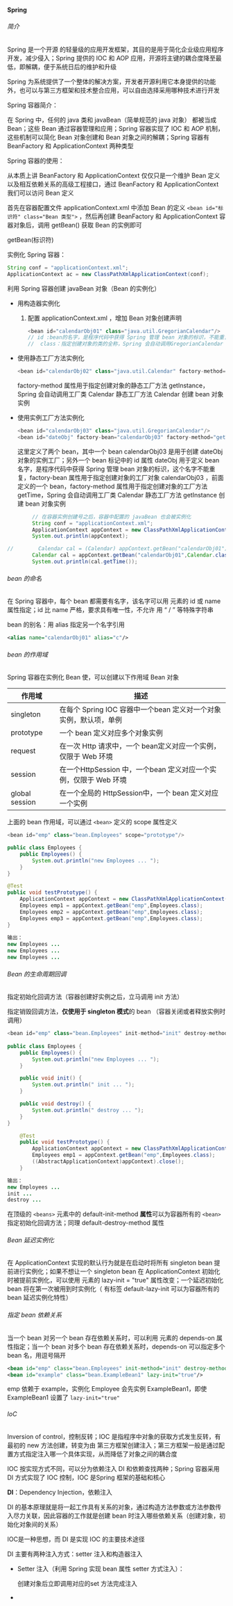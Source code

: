 #### Spring



###### 简介

Spring 是一个开源 的轻量级的应用开发框架，其目的是用于简化企业级应用程序开发，减少侵入；Spring 提供的 IOC 和 AOP 应用，开源将主键的耦合度降至最低，即解耦，便于系统日后的维护和升级

Spring 为系统提供了一个整体的解决方案，开发者开源利用它本身提供的功能外，也可以与第三方框架和技术整合应用，可以自由选择采用哪种技术进行开发

Spring 容器简介：

在 Spring 中，任何的 java 类和 javaBean（简单规范的 java 对象） 都被当成 Bean；这些 Bean 通过容器管理和应用；Spring 容器实现了 IOC 和 AOP 机制，这些机制可以简化 Bean 对象创建和 Bean 对象之间的解耦；Spring 容器有 BeanFactory 和 ApplicationContext 两种类型

Spring 容器的使用：

从本质上讲  BeanFactory 和 ApplicationContext 仅仅只是一个维护 Bean 定义以及相互依赖关系的高级工程接口，通过  BeanFactory 和 ApplicationContext 我们可以访问 Bean 定义

首先在容器配置文件 applicationContext.xml 中添加 Bean 的定义 `<bean id="标识符" class="Bean 类型">` ，然后再创建 BeanFactory 和 ApplicationContext 容器对象后，调用 getBean() 获取 Bean 的实例即可

getBean(标识符)



实例化 Spring 容器：

```java
String conf = "applicationContext.xml";
ApplicationContext ac = new ClassPathXmlApplicationContext(conf);
```



利用 Spring 容器创建 javaBean 对象（Bean 的实例化）

- 用构造器实例化

  1. 配置 applicationContext.xml ，增加 Bean 对象创建声明

     ```java
     <bean id="calendarObj01" class="java.util.GregorianCalendar"/>
     // id :bean的名字，是程序代码中获得 Spring 管理 bean 对象的标识，不能重复
     //  class：指定创建对象的类的全称，Spring 会自动调用GregorianCalendar 类的默认构造器创建 bean 对象实例
     ```

- 使用静态工厂方法实例化

  ```java
  <bean id="calendarObj02" class="java.util.Calendar" factory-method="getInstance"/>
  ```

  factory-method 属性用于指定创建对象的静态工厂方法 getInstance，Spring 会自动调用工厂类 Calendar 静态工厂方法 Calendar 创建 bean 对象实例

- 使用实例工厂方法实例化

  ```java
  <bean id="calendarObj03" class="java.util.GregorianCalendar"/>
  <bean id="dateObj" factory-bean="calendarObj03" factory-method="getTime"/>
  ```

  这里定义了两个 bean，其中一个 bean calendarObj03 是用于创建 dateObj 对象的实例工厂；另外一个 bean 标记中的 id 属性 dateObj 用于定义 bean 名字，是程序代码中获得 Spring 管理 bean 对象的标识，这个名字不能重复，factory-bean 属性用于指定创建对象的工厂对象 calendarObj03 ，前面定义的一个 bean，factory-method 属性用于指定创建对象的工厂方法 getTime，Spring 会自动调用工厂类 Calendar 静态工厂方法 getInstance 创建 bean 对象实例

```java
        // 在容器实例创建号之后，容器中配置的 javaBean 也会被实例化
        String conf = "applicationContext.xml";
        ApplicationContext appContext = new ClassPathXmlApplicationContext(conf);
        System.out.println(appContext);

//        Calendar cal = (Calendar) appContext.getBean("calendarObj01");
        Calendar cal = appContext.getBean("calendarObj01",Calendar.class);
        System.out.println(cal.getTime());
```



###### bean 的命名

在 Spring 容器中，每个 bean 都需要有名字，该名字可以用 <bean>元素的 id 或 name 属性指定；id 比 name 严格，要求具有唯一性，不允许 用 “ / ” 等特殊字符串

bean 的别名：用 alias 指定另一个名字引用

```xml
<alias name="calendarObj01" alias="c"/>
```



###### bean 的作用域

Spring 容器在实例化 Bean 使，可以创建以下作用域 Bean 对象

| 作用域         | 描述                                                         |
| -------------- | ------------------------------------------------------------ |
| singleton      | 在每个 Spring IOC 容器中一个bean 定义对一个对象实例，默认项，单例 |
| prototype      | 一个 bean 定义对应多个对象实例                               |
| request        | 在一次 Http 请求中，一个 bean定义对应一个实例，仅限于  Web 环境 |
| session        | 在一个HttpSession 中，一个bean 定义对应一个实例，仅限于 Web 环境 |
| global session | 在一个全局的 HttpSession中，一个 bean 定义对应一个实例       |

上面的 bean 作用域，可以通过 `<bean>` 定义的 scope 属性定义

```java
<bean id="emp" class="bean.Employees" scope="prototype"/>

public class Employees {
    public Employees() {
        System.out.println("new Employees ... ");
    }
}

@Test
public void testPrototype() {
    ApplicationContext appContext = new ClassPathXmlApplicationContext("applicationContext.xml");
    Employees emp1 = appContext.getBean("emp",Employees.class);
    Employees emp2 = appContext.getBean("emp",Employees.class);
    Employees emp3 = appContext.getBean("emp",Employees.class);
}
    
输出：
new Employees ... 
new Employees ... 
new Employees ...
```



###### Bean 的生命周期回调

指定初始化回调方法（容器创建好实例之后，立马调用 init 方法）

指定销毁回调方法，**仅使用于 singleton 模式**的 bean （容器关闭或者释放实例时调用）

```java
<bean id="emp" class="bean.Employees" init-method="init" destroy-method="destroy"/>
    
public class Employees {
    public Employees() {
        System.out.println("new Employees ... ");
    }

    public void init() {
        System.out.println(" init ... ");
    }

    public void destroy() {
        System.out.println(" destroy ... ");
    }
}

    @Test
    public void testPrototype() {
        ApplicationContext appContext = new ClassPathXmlApplicationContext("applicationContext.xml");
        Employees emp1 = appContext.getBean("emp",Employees.class);
        ((AbstractApplicationContext)appContext).close();
    }

输出：
new Employees ... 
init ... 
destroy ...
```

在顶级的 `<beans>` 元素中的 default-init-method **属性**可以为容器所有的 `<bean>` 指定初始化回调方法；同理 default-destroy-method 属性



###### Bean 延迟实例化

在 ApplicationContext 实现的默认行为就是在启动时将所有 singleton bean 提前进行实例化；如果不想让一个 singleton bean 在 ApplicationContext 初始化时被提前实例化，可以使用 <bean>元素的 lazy-init = "true" 属性改变；一个延迟初始化 bean 将在第一次被用到时实例化（<beans> 有标签 default-lazy-init 可以为容器所有的 bean 延迟实例化特性）



###### 指定 bean 依赖关系

当一个 bean 对另一个 bean 存在依赖关系时，可以利用 <bean> 元素的 depends-on 属性指定；当一个 bean 对多个 bean 存在依赖关系时，depends-on 可以指定多个 bean 名，用逗号隔开

```xml
<bean id="emp" class="bean.Employees" init-method="init" destroy-method="destroy" depends-on="example"/>
<bean id="example" class="bean.ExampleBean1" lazy-init="true"/>
```

emp 依赖于 example，实例化 Employee 会先实例 ExampleBean1，即使ExampleBean1 设置了 `lazy-init="true"`



###### IoC

Inversion of control，控制反转；IOC 是指程序中对象的获取方式发生反转，有最初的 new 方法创建，转变为由 第三方框架创建注入；第三方框架一般是通过配置方式指定注入哪一个具体实现，从而降低了对象之间的耦合度

IOC 按实现方式不同，可以分为依赖注入 DI 和依赖查找两种；Spring 容器采用 DI 方式实现了 IOC 控制，IOC 是Spring 框架的基础和核心

**DI**：Dependency Injection，依赖注入

DI 的基本原理就是将一起工作具有关系的对象，通过构造方法参数或方法参数传入尽力关联，因此容器的工作就是创建 bean 时注入哪些依赖关系（创建对象，初始化对象间的关系）

IOC是一种思想，而 DI 是实现 IOC 的主要技术途径



DI 主要有两种注入方式：setter 注入和构造器注入

- Setter 注入（利用 Spring 实现 bean 属性 setter 方式注入）：

  创建对象后立即调用对应的set 方法完成注入

- 

